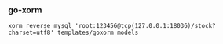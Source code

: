 ### go-xorm
```shell
xorm reverse mysql 'root:123456@tcp(127.0.0.1:18036)/stock?charset=utf8' templates/goxorm models
```
